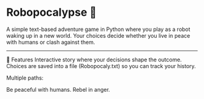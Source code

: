 # Robopocalypse 🤖

A simple text-based adventure game in Python where you play as a robot waking up in a new world.
Your choices decide whether you live in peace with humans or clash against them.
______________________________________________________________________________________________________
🚀 Features Interactive story where your decisions shape the outcome. 
Choices are saved into a file (Robopocaly.txt) so you can track your history.

Multiple paths:

Be peaceful with humans.
Rebel in anger.
